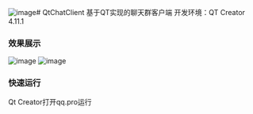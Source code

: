 ![image](https://github.com/Knock-man/QtChatClient/assets/66514322/4b1b4604-e65f-4e38-9788-778516afde81)# QtChatClient
基于QT实现的聊天群客户端
开发环境：QT Creator 4.11.1

### 效果展示
![image](https://github.com/Knock-man/QtChatClient/assets/66514322/627ea298-1d68-4c45-9a90-f5c0316cd997)
![image](https://github.com/Knock-man/QtChatClient/assets/66514322/bed1e096-cd98-481f-b090-a6f38d0cf8e1)

### 快速运行
Qt Creator打开qq.pro运行
